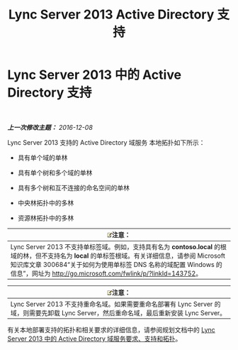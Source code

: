 ﻿---
title: Lync Server 2013 Active Directory 支持
TOCTitle: Active Directory 支持
ms:assetid: 28ed9ac4-586d-4803-ad45-99c4fa793f54
ms:mtpsurl: https://technet.microsoft.com/zh-cn/library/Gg425756(v=OCS.15)
ms:contentKeyID: 49312319
ms.date: 12/10/2016
mtps_version: v=OCS.15
ms.translationtype: HT
---

# Lync Server 2013 中的 Active Directory 支持

 

_**上一次修改主题：** 2016-12-08_

Lync Server 2013 支持的 Active Directory 域服务 本地拓扑如下所示：

  - 具有单个域的单林

  - 具有单个树和多个域的单林

  - 具有多个树和互不连接的命名空间的单林

  - 中央林拓扑中的多林

  - 资源林拓扑中的多林

<table>
<thead>
<tr class="header">
<th><img src="images/Dn783119.note(OCS.15).gif" title="note" alt="note" />注意：</th>
</tr>
</thead>
<tbody>
<tr class="odd">
<td>Lync Server 2013 不支持单标签域。例如，支持具有名为 <strong>contoso.local</strong> 的根域的林，但不支持名为 <strong>local</strong> 的单标签根域。有关详细信息，请参阅 Microsoft 知识库文章 300684“关于如何为使用单标签 DNS 名称的域配置 Windows 的信息”，网址为 <a href="http://go.microsoft.com/fwlink/p/?linkid=143752">http://go.microsoft.com/fwlink/p/?linkId=143752</a>。</td>
</tr>
</tbody>
</table>


<table>
<thead>
<tr class="header">
<th><img src="images/Dn783119.note(OCS.15).gif" title="note" alt="note" />注意：</th>
</tr>
</thead>
<tbody>
<tr class="odd">
<td>Lync Server 2013 不支持重命名域。如果需要重命名部署有 Lync Server 的域，则需要先卸载 Lync Server，然后重命名域，最后重新安装 Lync Server。</td>
</tr>
</tbody>
</table>


有关本地部署支持的拓扑和相关要求的详细信息，请参阅规划文档中的 [Lync Server 2013 中的 Active Directory 域服务要求、支持和拓扑](lync-server-2013-active-directory-domain-services-requirements-support-and-topologies.md)。

